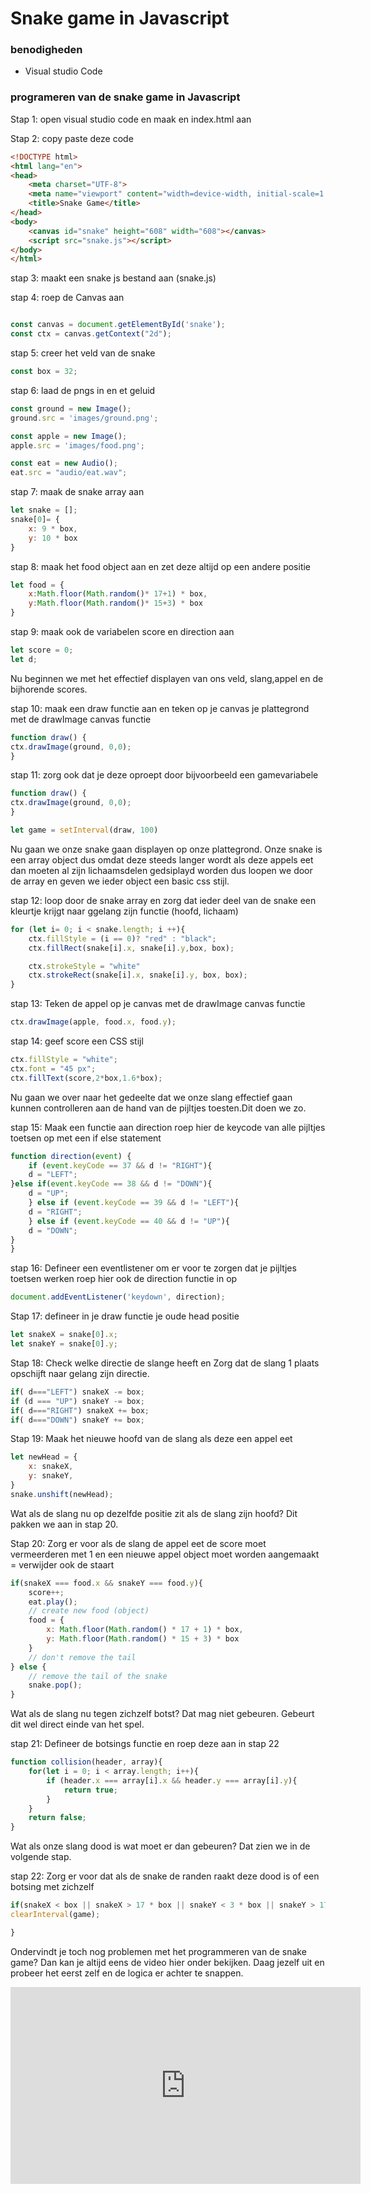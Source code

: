 # Snake game in Javascript

### benodigheden
<ul>
<li>Visual studio Code</li>
</ul>

### programeren van de snake game in Javascript

Stap 1: open visual studio code en maak en index.html aan 

Stap 2: copy paste deze code

``` html
<!DOCTYPE html>
<html lang="en">
<head>
	<meta charset="UTF-8">
	<meta name="viewport" content="width=device-width, initial-scale=1.0">
	<title>Snake Game</title>
</head>
<body>
	<canvas id="snake" height="608" width="608"></canvas>
	<script src="snake.js"></script>
</body>
</html>
```

stap 3: maakt een snake js bestand aan (snake.js)

stap 4: roep de Canvas aan

``` js 

const canvas = document.getElementById('snake');
const ctx = canvas.getContext("2d");
```

stap 5: creer  het veld van de snake
``` js
const box = 32;
```

stap 6: laad de pngs in en et geluid
``` js
const ground = new Image();
ground.src = 'images/ground.png';

const apple = new Image();
apple.src = 'images/food.png';

const eat = new Audio();
eat.src = "audio/eat.wav";
```
stap 7: maak de snake array aan 

```js
let snake = [];
snake[0]= {
	x: 9 * box,
	y: 10 * box
}
```

stap 8: maak het food object aan en zet deze altijd op een andere positie

```js
let food = {
	x:Math.floor(Math.random()* 17+1) * box,
	y:Math.floor(Math.random()* 15+3) * box
}
```

stap 9: maak ook de variabelen score en direction aan 
```js
let score = 0;
let d;
```

Nu beginnen we met het effectief displayen van ons veld, slang,appel en de bijhorende scores.

stap 10: maak een draw functie aan  en teken  op je canvas je plattegrond met de drawImage canvas functie
```js
function draw() {
ctx.drawImage(ground, 0,0);
}
```

stap 11: zorg ook dat je deze oproept door bijvoorbeeld  een gamevariabele
```js
function draw() {
ctx.drawImage(ground, 0,0);
}

let game = setInterval(draw, 100)
```
Nu gaan we onze snake gaan displayen op onze plattegrond. Onze snake is een array object dus omdat deze steeds langer wordt als deze appels eet dan moeten al zijn lichaamsdelen gedsiplayd worden dus loopen we door de array en geven we ieder object een  basic css stijl.

stap 12: loop door de snake array en zorg dat ieder deel van de snake een kleurtje krijgt naar ggelang zijn functie (hoofd, lichaam)
```js
for (let i= 0; i < snake.length; i ++){
	ctx.fillStyle = (i == 0)? "red" : "black";
	ctx.fillRect(snake[i].x, snake[i].y,box, box);

	ctx.strokeStyle = "white"
	ctx.strokeRect(snake[i].x, snake[i].y, box, box);
}
```

stap 13: Teken de appel op je canvas met de drawImage  canvas functie

```js 
ctx.drawImage(apple, food.x, food.y);

```
stap 14: geef score  een CSS stijl
```js 
ctx.fillStyle = "white";
ctx.font = "45 px";
ctx.fillText(score,2*box,1.6*box);

```

Nu gaan we over naar het gedeelte dat we onze slang effectief gaan kunnen controlleren  aan de hand van de pijltjes toesten.Dit doen we zo.

stap 15: Maak een functie aan direction roep hier de keycode van alle pijltjes toetsen op met een if else statement
```js 
function direction(event) {
	if (event.keyCode == 37 && d != "RIGHT"){
	d = "LEFT";
}else if(event.keyCode == 38 && d != "DOWN"){
	d = "UP";
	} else if (event.keyCode == 39 && d != "LEFT"){
	d = "RIGHT";
	} else if (event.keyCode == 40 && d != "UP"){
	d = "DOWN";
}
}
```

stap 16: Defineer een eventlistener om er voor te zorgen dat je pijltjes toetsen  werken roep hier ook de direction functie in op
```js
document.addEventListener('keydown', direction);
```

Stap 17: defineer in je draw functie je oude head positie
```js
let snakeX = snake[0].x;
let snakeY = snake[0].y;
```
Stap 18: Check welke directie de slange heeft en Zorg dat de slang 1 plaats opschijft naar gelang zijn directie.
```js
if( d==="LEFT") snakeX -= box;
if (d === "UP") snakeY -= box;
if( d==="RIGHT") snakeX += box;
if( d==="DOWN") snakeY += box;
```
Stap 19: Maak het nieuwe hoofd van de slang als deze een appel eet
```js
let newHead = {
	x: snakeX,
	y: snakeY,
}
snake.unshift(newHead);
```

Wat als de slang nu op dezelfde positie zit als de slang zijn hoofd?
Dit pakken we aan in stap 20. 

Stap 20: Zorg er voor als de slang de appel eet de score moet vermeerderen met 1 en  een nieuwe appel object moet worden aangemaakt = verwijder ook de staart
```js
if(snakeX === food.x && snakeY === food.y){
	score++;
	eat.play();
	// create new food (object)
	food = {
		x: Math.floor(Math.random() * 17 + 1) * box,
		y: Math.floor(Math.random() * 15 + 3) * box
	}
	// don't remove the tail
} else {
	// remove the tail of the snake
	snake.pop();
}

```
Wat als de slang nu tegen zichzelf botst? Dat mag niet gebeuren. Gebeurt dit wel direct einde van het spel.

stap 21: Defineer de botsings functie en roep  deze aan in stap 22
```js 
function collision(header, array){
	for(let i = 0; i < array.length; i++){
		if (header.x === array[i].x && header.y === array[i].y){
			return true;
		}
	}
	return false;
}
```

Wat als onze slang dood is wat moet er dan gebeuren? 
Dat zien we in de volgende stap.

stap 22: Zorg er voor dat als de snake de randen raakt deze dood is of een botsing met zichzelf 
```js 
if(snakeX < box || snakeX > 17 * box || snakeY < 3 * box || snakeY > 17 * box || collision(newHead,snake)){
clearInterval(game);

}
```

Ondervindt je toch nog problemen met het programmeren van de snake game? 
Dan kan je altijd eens de video hier onder bekijken. Daag jezelf uit en probeer het eerst zelf en de logica er achter te snappen.  
<iframe width="560" height="315" src="https://www.youtube.com/embed/9TcU2C1AACw" frameborder="0" allow="accelerometer; autoplay; clipboard-write; encrypted-media; gyroscope; picture-in-picture" allowfullscreen></iframe>